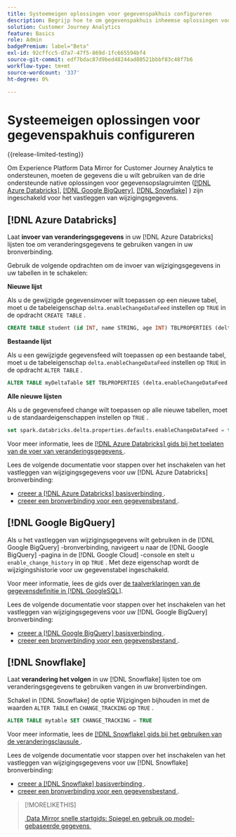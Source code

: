 ```yaml
---
title: Systeemeigen oplossingen voor gegevenspakhuis configureren
description: Begrijp hoe te om gegevenspakhuis inheemse oplossingen voor Experience Platform Data Mirror voor Customer Journey Analytics te vormen
solution: Customer Journey Analytics
feature: Basics
role: Admin
badgePremium: label="Beta"
exl-id: 92cffcc5-d7a7-47f5-869d-1fc665594bf4
source-git-commit: edf7bdac87d9bed48244ad80521bbbf83c48f7b6
workflow-type: tm+mt
source-wordcount: '337'
ht-degree: 0%

---
```


# Systeemeigen oplossingen voor gegevenspakhuis configureren

{{release-limited-testing}}

Om Experience Platform Data Mirror for Customer Journey Analytics te ondersteunen, moeten de gegevens die u wilt gebruiken van de drie ondersteunde native oplossingen voor gegevensopslagruimten ([[!DNL Azure Databricks]](#azure-databricks), [[!DNL Google BigQuery]](#google-bigquery), [[!DNL Snowflake]](#snowflake) ) zijn ingeschakeld voor het vastleggen van wijzigingsgegevens.


## [!DNL Azure Databricks]

Laat **invoer van veranderingsgegevens** in uw [!DNL Azure Databricks] lijsten toe om veranderingsgegevens te gebruiken vangen in uw bronverbinding.

Gebruik de volgende opdrachten om de invoer van wijzigingsgegevens in uw tabellen in te schakelen:

**Nieuwe lijst**

Als u de gewijzigde gegevensinvoer wilt toepassen op een nieuwe tabel, moet u de tabeleigenschap `delta.enableChangeDataFeed` instellen op `TRUE` in de opdracht `CREATE TABLE` .

```sql
CREATE TABLE student (id INT, name STRING, age INT) TBLPROPERTIES (delta.enableChangeDataFeed = true)
```

**Bestaande lijst**

Als u een gewijzigde gegevensfeed wilt toepassen op een bestaande tabel, moet u de tabeleigenschap `delta.enableChangeDataFeed` instellen op `TRUE` in de opdracht `ALTER TABLE` .

```sql
ALTER TABLE myDeltaTable SET TBLPROPERTIES (delta.enableChangeDataFeed = true)
```

**Alle nieuwe lijsten**

Als u de gegevensfeed change wilt toepassen op alle nieuwe tabellen, moet u de standaardeigenschappen instellen op `TRUE` .

```sql
set spark.databricks.delta.properties.defaults.enableChangeDataFeed = true;
```

Voor meer informatie, lees de [[!DNL Azure Databricks]  gids bij het toelaten van de voer van veranderingsgegevens &#x200B;](https://docs.databricks.com/aws/en/delta/delta-change-data-feed#enable-change-data-feed).

Lees de volgende documentatie voor stappen over het inschakelen van het vastleggen van wijzigingsgegevens voor uw [!DNL Azure Databricks] bronverbinding:

* [&#x200B; creeer a [!DNL Azure Databricks]  basisverbinding &#x200B;](https://experienceleague.adobe.com/nl/docs/experience-platform/sources/api-tutorials/create/databases/databricks).
* [&#x200B; creeer een bronverbinding voor een gegevensbestand &#x200B;](https://experienceleague.adobe.com/nl/docs/experience-platform/sources/api-tutorials/collect/database-nosql#create-a-source-connection).

## [!DNL Google BigQuery]

Als u het vastleggen van wijzigingsgegevens wilt gebruiken in de [!DNL Google BigQuery] -bronverbinding, navigeert u naar de [!DNL Google BigQuery] -pagina in de [!DNL Google Cloud] -console en stelt u `enable_change_history` in op `TRUE` . Met deze eigenschap wordt de wijzigingshistorie voor uw gegevenstabel ingeschakeld.

Voor meer informatie, lees de gids over [&#x200B; de taalverklaringen van de gegevensdefinitie in  [!DNL GoogleSQL] &#x200B;](https://cloud.google.com/bigquery/docs/reference/standard-sql/data-definition-language#table_option_list).

Lees de volgende documentatie voor stappen over het inschakelen van het vastleggen van wijzigingsgegevens voor uw [!DNL Google BigQuery] bronverbinding:

* [&#x200B; creeer a [!DNL Google BigQuery]  basisverbinding &#x200B;](https://experienceleague.adobe.com/nl/docs/experience-platform/sources/api-tutorials/create/databases/bigquery).
* [&#x200B; creeer een bronverbinding voor een gegevensbestand &#x200B;](https://experienceleague.adobe.com/nl/docs/experience-platform/sources/api-tutorials/collect/database-nosql#create-a-source-connection).

## [!DNL Snowflake]

Laat **verandering het volgen** in uw [!DNL Snowflake] lijsten toe om veranderingsgegevens te gebruiken vangen in uw bronverbindingen.

Schakel in [!DNL Snowflake] de optie Wijzigingen bijhouden in met de waarden `ALTER TABLE` en `CHANGE_TRACKING` op `TRUE` .

```sql
ALTER TABLE mytable SET CHANGE_TRACKING = TRUE
```

Voor meer informatie, lees de [[!DNL Snowflake]  gids bij het gebruiken van de veranderingsclausule &#x200B;](https://docs.snowflake.com/en/sql-reference/constructs/changes#usage-notes).

Lees de volgende documentatie voor stappen over het inschakelen van het vastleggen van wijzigingsgegevens voor uw [!DNL Snowflake] bronverbinding:

* [&#x200B; creeer a [!DNL Snowflake]  basisverbinding &#x200B;](https://experienceleague.adobe.com/nl/docs/experience-platform/sources/api-tutorials/create/databases/snowflake).
* [&#x200B; creeer een bronverbinding voor een gegevensbestand &#x200B;](https://experienceleague.adobe.com/nl/docs/experience-platform/sources/api-tutorials/collect/database-nosql#create-a-source-connection).


>[!MORELIKETHIS]
>
>[&#x200B; Data Mirror snelle startgids: Spiegel en gebruik op model-gebaseerde gegevens &#x200B;](model-based.md)
>
